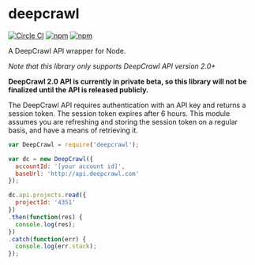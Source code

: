 # deepcrawl

[![Circle CI](https://img.shields.io/circleci/project/L7labs/deepcrawl.svg)](https://circleci.com/gh/L7labs/deepcrawl)
[![npm](https://img.shields.io/npm/v/deepcrawl.svg?maxAge=2592000)](https://www.npmjs.com/package/deepcrawl)
[![npm](https://img.shields.io/npm/dm/deepcrawl.svg?maxAge=2592000?style=flat)](https://www.npmjs.com/package/deepcrawl)

A DeepCrawl API wrapper for Node.

*Note that this library only supports DeepCrawl API version 2.0+*

**DeepCrawl 2.0 API is currently in private beta, so this library will not be finalized until the API is released publicly.**

The DeepCrawl API requires authentication with an API key and returns a session token. The session token expires after 6 hours. This module assumes you are refreshing and storing the session token on a regular basis, and have a means of retrieving it.

```javascript
var DeepCrawl = require('deepcrawl');

var dc = new DeepCrawl({
  accountId: '[your account id]',
  baseUrl: 'http://api.deepcrawl.com'
});

dc.api.projects.read({
  projectId: '4351'
})
.then(function(res) {
  console.log(res);
})
.catch(function(err) {
  console.log(err.stack);
});
```
